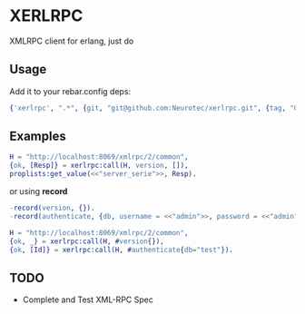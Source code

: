 # XERLRPC

XMLRPC client for erlang, just do

## Usage

Add it to your rebar.config deps:
~~~erlang
{'xerlrpc', ".*", {git, "git@github.com:Neurotec/xerlrpc.git", {tag, "0.1.0"}}}
~~~

## Examples

~~~erlang
H = "http://localhost:8069/xmlrpc/2/common",
{ok, [Resp]} = xerlrpc:call(H, version, []),
proplists:get_value(<<"server_serie">>, Resp).
~~~

or using **record**

~~~erlang
-record(version, {}).
-record(authenticate, {db, username = <<"admin">>, password = <<"admin">>, extra = #{}}).

H = "http://localhost:8069/xmlrpc/2/common",
{ok, _} = xerlrpc:call(H, #version{}),
{ok, [Id]} = xerlrpc:call(H, #authenticate{db="test"}).
~~~

## TODO

  * Complete and Test XML-RPC Spec
